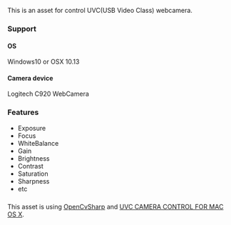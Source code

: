 This is an asset for control UVC(USB Video Class) webcamera.

### Support
#### OS
Windows10 or OSX 10.13

#### Camera device
Logitech C920 WebCamera

### Features

- Exposure
- Focus
- WhiteBalance
- Gain
- Brightness
- Contrast
- Saturation
- Sharpness
- etc


### 

This asset is using [OpenCvSharp](https://github.com/shimat/opencvsharp) and [UVC CAMERA CONTROL FOR MAC OS X](https://phoboslab.org/log/2009/07/uvc-camera-control-for-mac-os-x).


